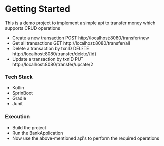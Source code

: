 # Getting Started

This is a demo project to implement a simple api to transfer money which supports CRUD operations

- Create a new transaction POST http://localhost:8080/transfer/new
- Get all transactions GET http://localhost:8080/transfer/all
- Delete a transaction by txnID DELETE http://localhost:8080/transfer/delete/{id}
- Update a transaction by txnID PUT http://localhost:8080/transfer/update/2

### Tech Stack
- Kotlin
- SprinBoot
- Gradle
- Junit

### Execution 
- Build the project
- Run the BankApplication
- Now use the above-mentioned api's to perform the required operations
